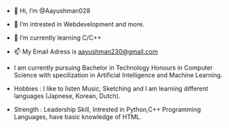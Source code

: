- 👋 Hi, I’m @Aayushman028
- 👀 I’m intrested in Webdevelopment and more.
- 🌱 I’m currently learning C/C++
- 📫 My Email Adress is aayushman230@gmail.com
- I am currently pursuing Bachelor in Technology Honours in Computer Science with specilization in Artificial Intelligence and Machine Learning. 

- Hobbies : I like to listen Music, Sketching and I am learning different languages (Japnese, Korean, Dutch).

- Strength : Leadership Skill, Intrested in Python,C++ Programming Languages, have basic knowledge of HTML.
<!---
Aayushman028/Aayushman028 is a ✨ special ✨ repository because its `README.md` (this file) appears on your GitHub profile.
You can click the Preview link to take a look at your changes.
--->
